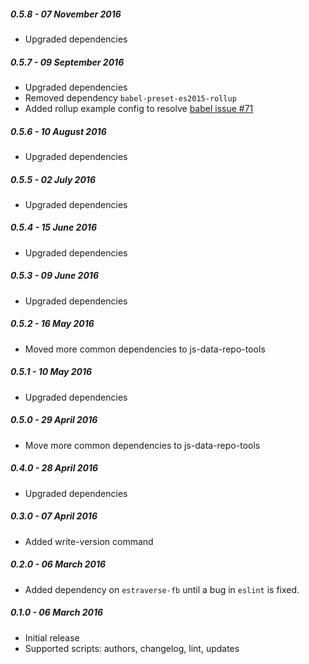 ##### 0.5.8 - 07 November 2016

- Upgraded dependencies

##### 0.5.7 - 09 September 2016

- Upgraded dependencies
- Removed dependency `babel-preset-es2015-rollup`
- Added rollup example config to resolve [babel issue #71](https://github.com/rollup/rollup-plugin-babel/issues/71)

##### 0.5.6 - 10 August 2016

- Upgraded dependencies

##### 0.5.5 - 02 July 2016

- Upgraded dependencies

##### 0.5.4 - 15 June 2016

- Upgraded dependencies

##### 0.5.3 - 09 June 2016

- Upgraded dependencies

##### 0.5.2 - 16 May 2016

- Moved more common dependencies to js-data-repo-tools

##### 0.5.1 - 10 May 2016

- Upgraded dependencies

##### 0.5.0 - 29 April 2016

- Move more common dependencies to js-data-repo-tools

##### 0.4.0 - 28 April 2016

- Upgraded dependencies

##### 0.3.0 - 07 April 2016

- Added write-version command

##### 0.2.0 - 06 March 2016

- Added dependency on `estraverse-fb` until a bug in `eslint` is fixed.

##### 0.1.0 - 06 March 2016

- Initial release
- Supported scripts: authors, changelog, lint, updates

